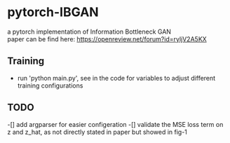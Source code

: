 # pytorch-IBGAN
a pytorch implementation of Information Bottleneck GAN  
paper can be find here: https://openreview.net/forum?id=ryljV2A5KX


## Training

- run 'python main.py', see in the code for variables to adjust different training configurations

## TODO
-[] add argparser for easier configeration
-[] validate the MSE loss term on z and z_hat, as not directly stated in paper but showed in fig-1
